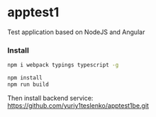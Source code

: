 # apptest1
Test application based on NodeJS and Angular

### Install

```sh
npm i webpack typings typescript -g

npm install
npm run build
```

Then install backend service:
https://github.com/yuriy1teslenko/apptest1be.git
